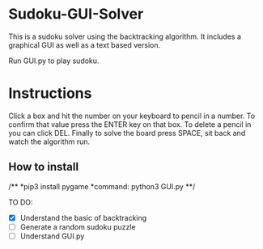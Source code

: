 # Sudoku-GUI-Solver
This is a sudoku solver using the backtracking algorithm. It includes a graphical GUI as well as a text based version.

Run GUI.py to play sudoku.

# Instructions
Click a box and hit the number on your keyboard to pencil in a number. To confirm that value press the ENTER key on that box. To delete a pencil in you can click DEL. Finally to solve the board press SPACE, sit back and watch the algorithm run.

## How to install
/**
*pip3 install pygame
*command: python3 GUI.py
**/

TO DO:
- [X] Understand the basic of backtracking
- [ ] Generate a random sudoku puzzle
- [ ] Understand GUI.py
